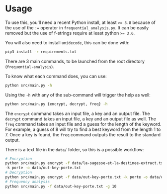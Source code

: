 # Usage

To use this, you'll need a recent Python install, at least `>= 3.8` because of
the use of the `:=` operator in `frequential_analysis.py`. It can be easily
removed but the use of f-strings require at least python `>= 3.6`. 

You will also need to install `unidecode`, this can be done with: 

```sh
pip3 install -r requirements.txt
```

There are 3 main commands, to be launched from the root directory
(`frequential-analysis`). 

To know what each command does, you can use: 

```sh
python src/main.py -h
```

Using the `-h` with any of the sub-command will trigger the help as well: 

```sh
python src/main.py {encrypt, decrypt, freq} -h 
```

The `encrypt` command takes an input file, a key and an output file. The
`decrypt` command takes an input file, a key and an output file as well. The
`freq` command takes an input file and a guess for the length of the
keyword. For example, a guess of 8 will try to find a best keyword from the
length 1 to 7. Once a key is found, the `freq` command outputs the result to the
standard output.

There is a text file in the `data/` folder, so this is a possible workflow: 

```sh
# Encryption
python src/main.py encrypt -f data/la-sagesse-et-la-destinee-extract.txt 
-k porte -o data/out-key-porte.txt 
# Decryption
python src/main.py encrypt -f data/out-key-porte.txt -k porte -o data/out-key-porte-deciphered.txt
# Frequency analysis
python src/main.py -f data/out-key-porte.txt -g 10
```


